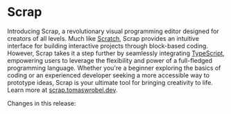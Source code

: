 # Scrap

Introducing Scrap, a revolutionary visual programming editor designed for creators of all levels. Much like [Scratch](https://scratch.mit.edu), Scrap provides an intuitive interface for building interactive projects through block-based coding. However, Scrap takes it a step further by seamlessly integrating [TypeScript](https://www.typescriptlang.org/), empowering users to leverage the flexibility and power of a full-fledged programming language. Whether you're a beginner exploring the basics of coding or an experienced developer seeking a more accessible way to prototype ideas, Scrap is your ultimate tool for bringing creativity to life. Learn more at [scrap.tomaswrobel.dev](https//scrap.tomaswrobel.dev).

Changes in this release: